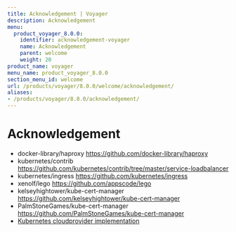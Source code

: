 ```yaml
---
title: Acknowledgement | Voyager
description: Acknowledgement
menu:
  product_voyager_8.0.0:
    identifier: acknowledgement-voyager
    name: Acknowledgement
    parent: welcome
    weight: 20
product_name: voyager
menu_name: product_voyager_8.0.0
section_menu_id: welcome
url: /products/voyager/8.0.0/welcome/acknowledgement/
aliases:
- /products/voyager/8.0.0/acknowledgement/
---
```


# Acknowledgement

 - docker-library/haproxy https://github.com/docker-library/haproxy
 - kubernetes/contrib https://github.com/kubernetes/contrib/tree/master/service-loadbalancer
 - kubernetes/ingress https://github.com/kubernetes/ingress
 - xenolf/lego https://github.com/appscode/lego
 - kelseyhightower/kube-cert-manager https://github.com/kelseyhightower/kube-cert-manager
 - PalmStoneGames/kube-cert-manager https://github.com/PalmStoneGames/kube-cert-manager
 - [Kubernetes cloudprovider implementation](https://github.com/kubernetes/kubernetes/tree/master/pkg/cloudprovider)
